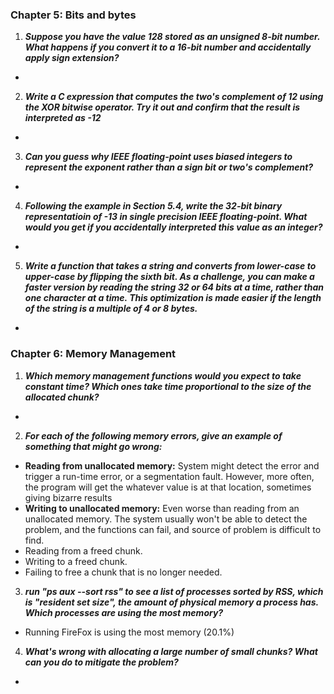 ### Chapter 5: Bits and bytes


1. _**Suppose you have the value 128 stored as an unsigned 8-bit number. What happens if you convert it to a 16-bit number and accidentally apply sign extension?**_
  *  

2. _**Write a C expression that computes the two's complement of 12 using the XOR bitwise operator. Try it out and confirm that the result is interpreted as -12**_
  * 
  
3. _**Can you guess why IEEE floating-point uses biased integers to represent the exponent rather than a sign bit or two's complement?**_
  * 

4. _**Following the example in Section 5.4, write the 32-bit binary representatioin of -13 in single precision IEEE floating-point. What would you get if you accidentally interpreted this value as an integer?**_
  * 
  
5. _**Write a function that takes a string and converts from lower-case to upper-case by flipping the sixth bit. As a challenge, you can make a faster version by reading the string 32 or 64 bits at a time, rather than one character at a time. This optimization is made easier if the length of the string is a multiple of 4 or 8 bytes.**_
  *



### Chapter 6: Memory Management


1. _**Which memory management functions would you expect to take constant time? Which ones take time proportional to the size of the allocated chunk?**_
  * 
  
2. _**For each of the following memory errors, give an example of something that might go wrong:**_
  * **Reading from unallocated memory:** System might detect the error and trigger a run-time error, or a segmentation fault. However, more often, the program will get the whatever value is at that location, sometimes giving bizarre results
  * **Writing to unallocated memory:** Even worse than reading from an unallocated memory. The system usually won't be able to detect the problem, and the functions can fail, and source of problem is difficult to find.
  * Reading from a freed chunk.
  * Writing to a freed chunk.
  * Failing to free a chunk that is no longer needed.
  
3. _**run "ps aux --sort rss" to see a list of processes sorted by RSS, which is "resident set size", the amount of physical memory a process has. Which processes are using the  most memory?**_
  * Running FireFox is using the most memory (20.1%)
  
4. _**What's wrong with allocating a large number of small chunks? What can you do to mitigate the problem?**_
  * 
  
